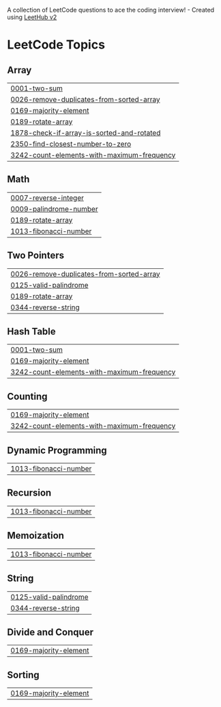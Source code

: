 A collection of LeetCode questions to ace the coding interview! - Created using [LeetHub v2](https://github.com/arunbhardwaj/LeetHub-2.0)
<!---LeetCode Topics Start-->
# LeetCode Topics
## Array
|  |
| ------- |
| [0001-two-sum](https://github.com/VoidYami/DSA/tree/master/0001-two-sum) |
| [0026-remove-duplicates-from-sorted-array](https://github.com/VoidYami/DSA/tree/master/0026-remove-duplicates-from-sorted-array) |
| [0169-majority-element](https://github.com/VoidYami/DSA/tree/master/0169-majority-element) |
| [0189-rotate-array](https://github.com/VoidYami/DSA/tree/master/0189-rotate-array) |
| [1878-check-if-array-is-sorted-and-rotated](https://github.com/VoidYami/DSA/tree/master/1878-check-if-array-is-sorted-and-rotated) |
| [2350-find-closest-number-to-zero](https://github.com/VoidYami/DSA/tree/master/2350-find-closest-number-to-zero) |
| [3242-count-elements-with-maximum-frequency](https://github.com/VoidYami/DSA/tree/master/3242-count-elements-with-maximum-frequency) |
## Math
|  |
| ------- |
| [0007-reverse-integer](https://github.com/VoidYami/DSA/tree/master/0007-reverse-integer) |
| [0009-palindrome-number](https://github.com/VoidYami/DSA/tree/master/0009-palindrome-number) |
| [0189-rotate-array](https://github.com/VoidYami/DSA/tree/master/0189-rotate-array) |
| [1013-fibonacci-number](https://github.com/VoidYami/DSA/tree/master/1013-fibonacci-number) |
## Two Pointers
|  |
| ------- |
| [0026-remove-duplicates-from-sorted-array](https://github.com/VoidYami/DSA/tree/master/0026-remove-duplicates-from-sorted-array) |
| [0125-valid-palindrome](https://github.com/VoidYami/DSA/tree/master/0125-valid-palindrome) |
| [0189-rotate-array](https://github.com/VoidYami/DSA/tree/master/0189-rotate-array) |
| [0344-reverse-string](https://github.com/VoidYami/DSA/tree/master/0344-reverse-string) |
## Hash Table
|  |
| ------- |
| [0001-two-sum](https://github.com/VoidYami/DSA/tree/master/0001-two-sum) |
| [0169-majority-element](https://github.com/VoidYami/DSA/tree/master/0169-majority-element) |
| [3242-count-elements-with-maximum-frequency](https://github.com/VoidYami/DSA/tree/master/3242-count-elements-with-maximum-frequency) |
## Counting
|  |
| ------- |
| [0169-majority-element](https://github.com/VoidYami/DSA/tree/master/0169-majority-element) |
| [3242-count-elements-with-maximum-frequency](https://github.com/VoidYami/DSA/tree/master/3242-count-elements-with-maximum-frequency) |
## Dynamic Programming
|  |
| ------- |
| [1013-fibonacci-number](https://github.com/VoidYami/DSA/tree/master/1013-fibonacci-number) |
## Recursion
|  |
| ------- |
| [1013-fibonacci-number](https://github.com/VoidYami/DSA/tree/master/1013-fibonacci-number) |
## Memoization
|  |
| ------- |
| [1013-fibonacci-number](https://github.com/VoidYami/DSA/tree/master/1013-fibonacci-number) |
## String
|  |
| ------- |
| [0125-valid-palindrome](https://github.com/VoidYami/DSA/tree/master/0125-valid-palindrome) |
| [0344-reverse-string](https://github.com/VoidYami/DSA/tree/master/0344-reverse-string) |
## Divide and Conquer
|  |
| ------- |
| [0169-majority-element](https://github.com/VoidYami/DSA/tree/master/0169-majority-element) |
## Sorting
|  |
| ------- |
| [0169-majority-element](https://github.com/VoidYami/DSA/tree/master/0169-majority-element) |
<!---LeetCode Topics End-->